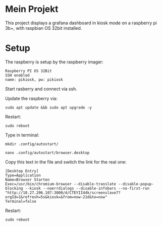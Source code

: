# Mein Projekt

This project displays a grafana dashboard in kiosk mode on a raspberry pi 3b+, with raspbian OS 32bit installed.

# Setup

The raspberry is setup by the raspberry imager:
	
	Raspberry PI OS 32Bit
	SSH enabled
	name: pikiosk, pw: pikiosk

Start rasberry and connect via ssh.

Update the raspberry via:

	sudo apt update &&b sudo apt upgrade -y

Restart:

	sudo reboot

Type in terminal:

	mkdir .config/autostart/

	nano .config/autostart/browser.desktop

Copy this text in the file and switch the link for the real one:

	[Desktop Entry]
	Type=Application
	Name=Browser Starten
	Exec=/usr/bin/chromium-browser --disable-translate --disable-popup-blocking --kiosk --noerrdialogs --disable-infobars --no-first-run  "http://10.27.206.107:3000/d/CTEYII44k/screenslave7?orgId=1&refresh=5s&kiosk=&from=now-21d&to=now"
	Terminal=false

Restart:

	sudo reboot